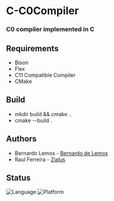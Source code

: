 # C-C0Compiler
### C0 compiler implemented in C

## Requirements

- Bison
- Flex
- C11 Compatible Compiler
- CMake

## Build

- mkdir build && cmake ..
- cmake --build .

## Authors

- Bernardo Lemos - [Bernardo de Lemos](https://github.com/bernardolemos)
- Raul Ferreira - [Zialus](https://github.com/zialus)

## Status
![Language][language-badge]
![Platform][platform-badge]

[language-badge]: https://img.shields.io/badge/C-11-red.svg
[platform-badge]: https://img.shields.io/badge/Platforms-macOS%20--%20Linux%20--%20Windows-green.svg
